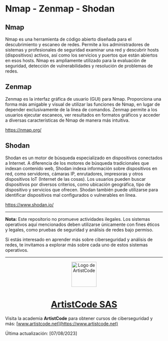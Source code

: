 # Nmap - Zenmap - Shodan

## Nmap

Nmap es una herramienta de código abierto diseñada para el descubrimiento y escaneo de redes. Permite a los administradores de sistemas y profesionales de seguridad examinar una red y descubrir hosts (dispositivos) activos, así como los servicios y puertos que están abiertos en esos hosts. Nmap es ampliamente utilizado para la evaluación de seguridad, detección de vulnerabilidades y resolución de problemas de redes.

## Zenmap

Zenmap es la interfaz gráfica de usuario (GUI) para Nmap. Proporciona una forma más amigable y visual de utilizar las funciones de Nmap, en lugar de depender exclusivamente de la línea de comandos. Zenmap permite a los usuarios ejecutar escaneos, ver resultados en formatos gráficos y acceder a diversas características de Nmap de manera más intuitiva.

https://nmap.org/

## Shodan

Shodan es un motor de búsqueda especializado en dispositivos conectados a Internet. A diferencia de los motores de búsqueda tradicionales que indexan contenido web, Shodan indexa información sobre dispositivos en red, como servidores, cámaras IP, enrutadores, impresoras y otros dispositivos IoT (Internet de las cosas). Los usuarios pueden buscar dispositivos por diversos criterios, como ubicación geográfica, tipo de dispositivo y servicios que ofrecen. Shodan también puede utilizarse para identificar dispositivos mal configurados o vulnerables en línea.

https://www.shodan.io/

---
**Nota:** Este repositorio no promueve actividades ilegales. Los sistemas operativos aquí mencionados deben utilizarse únicamente con fines éticos y legales, como pruebas de seguridad y análisis de redes bajo permiso.

Si estás interesado en aprender más sobre ciberseguridad y análisis de redes, te invitamos a explorar más sobre cada uno de estos sistemas operativos.

---
<div align="center">
  <a href="https://www.artistcode.net/tienda">
    <img src="https://static.wixstatic.com/media/a657f9_572e46a09f9d4549919a5dfd3c4051b2~mv2.png/v1/fill/w_65,h_65,al_c,q_85,usm_0.66_1.00_0.01,enc_auto/Artistcode%20Logo%202023_Mesa%20de%20trabajo%201%20copia%205.png" alt="Logo de ArtistCode" width="80"/>
  </a>
  <h1 align="center">
  <a href="https://www.artistcode.net/tienda">
    ArtistCode SAS
  </a>
</h1>
</div>

Visita la academia **ArtistCode** para obtener cursos de ciberseguridad y más: [www.artistcode.net](https://www.artistcode.net)

Última actualización: [07/08/2023]
